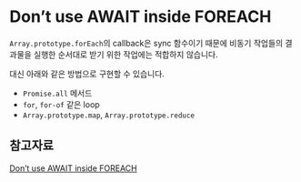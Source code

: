 # Don’t use AWAIT inside FOREACH

`Array.prototype.forEach`의 callback은 sync 함수이기 때문에 비동기 작업들의 결과물을 실행한 순서대로 받기 위한 작업에는 적합하지 않습니다.

대신 아래와 같은 방법으로 구현할 수 있습니다.

- `Promise.all` 메서드
- `for`, `for-of` 같은 loop
- `Array.prototype.map`, `Array.prototype.reduce`

## 참고자료

[Don’t use AWAIT inside FOREACH](https://medium.com/@shriharimohan/%EF%B8%8F-dont-use-await-inside-foreach-271e08a68643)
